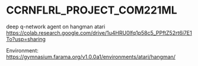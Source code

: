 # CCRNFLRL_PROJECT_COM221ML
deep q-network agent on hangman atari
https://colab.research.google.com/drive/1u4HRU0lfq1p58c5_PPftZ52rt6i7E1To?usp=sharing

Environment: https://gymnasium.farama.org/v1.0.0a1/environments/atari/hangman/
